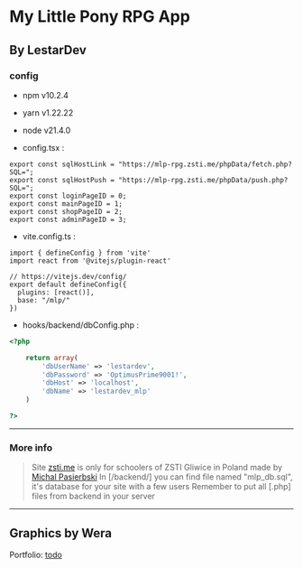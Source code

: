 # My Little Pony RPG App
## By LestarDev

### config

- npm v10.2.4
- yarn v1.22.22
- node v21.4.0

- config.tsx :

```TS
export const sqlHostLink = "https://mlp-rpg.zsti.me/phpData/fetch.php?SQL=";
export const sqlHostPush = "https://mlp-rpg.zsti.me/phpData/push.php?SQL=";
export const loginPageID = 0;
export const mainPageID = 1;
export const shopPageID = 2;
export const adminPageID = 3;
```

- vite.config.ts : 

```TS
import { defineConfig } from 'vite'
import react from '@vitejs/plugin-react'

// https://vitejs.dev/config/
export default defineConfig({
  plugins: [react()],
  base: "/mlp/"
})
```

- hooks/backend/dbConfig.php :

```PHP
<?php

    return array(
        'dbUserName' => 'lestardev',
        'dbPassword' => 'OptimusPrime9001!',
        'dbHost' => 'localhost',
        'dbName' => 'lestardev_mlp'
    )

?>
```

***

### More info

> Site [zsti.me][1] is only for schoolers of ZSTI Gliwice in Poland made by [Michal Pasierbski][2]
> In  [/backend/] you can find file named "mlp_db.sql", it's database for your site with a few users
> Remember to put all [.php] files from backend in your server 

---

## Graphics by Wera

Portfolio: [todo][3]

[1]: https://zsti.me/
[2]: https://pasierb.ski/ 
[3]: https://blank.com/